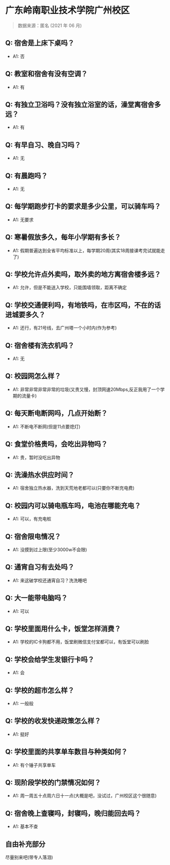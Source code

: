 # 广东岭南职业技术学院广州校区

> 数据来源：匿名 (2021 年 06 月)

## Q: 宿舍是上床下桌吗？

- A1: 否

## Q: 教室和宿舍有没有空调？

- A1: 有

## Q: 有独立卫浴吗？没有独立浴室的话，澡堂离宿舍多远？

- A1: 有

## Q: 有早自习、晚自习吗？

- A1: 无

## Q: 有晨跑吗？

- A1: 无

## Q: 每学期跑步打卡的要求是多少公里，可以骑车吗？

- A1: 无要求

## Q: 寒暑假放多久，每年小学期有多长？

- A1: 假期普遍达到全省平均标准以上，每学期20周(其实18周接课考完试就能走了)

## Q: 学校允许点外卖吗，取外卖的地方离宿舍楼多远？

- A1: 允许，但是不能送入学校，只能围墙领取，距离不确定

## Q: 学校交通便利吗，有地铁吗，在市区吗，不在的话进城要多久？

- A1: 还行，有21号线，去广州塔一个小时内(作为参考)

## Q: 宿舍楼有洗衣机吗？

- A1: 无

## Q: 校园网怎么样？

- A1: 非常非常非常非常的垃圾(又贵又慢，封顶网速20Mbps,反正我用了一个学期的流量卡)

## Q: 每天断电断网吗，几点开始断？

- A1: 不断电不断网(但是11点要熄灯)

## Q: 食堂价格贵吗，会吃出异物吗？

- A1: 贵，暂时没吃出异物

## Q: 洗澡热水供应时间？

- A1: 宿舍独立热水器，洗到天荒地老都可以(只要你不断充电费)

## Q: 校园内可以骑电瓶车吗，电池在哪能充电？

- A1: 可以，有充电桩

## Q: 宿舍限电情况？

- A1: 没摸到过上限(至少3000w不会限)

## Q: 通宵自习有去处吗？

- A1: 来这破学校还通宵自习？洗洗睡吧

## Q: 大一能带电脑吗？

- A1: 可以

## Q: 学校里面用什么卡，饭堂怎样消费？

- A1: 学校的IC卡狗都不用，饭堂刷微信支付宝都可以，有饭堂可以刷脸

## Q: 学校会给学生发银行卡吗？

- A1: 会

## Q: 学校的超市怎么样？

- A1: 一般般

## Q: 学校的收发快递政策怎么样？

- A1: 挺好

## Q: 学校里面的共享单车数目与种类如何？

- A1: 有个锤子共享单车

## Q: 现阶段学校的门禁情况如何？

- A1: 周一周五十点周六日十一点(大概是吧，没试过，广州校区这个很随意)

## Q: 宿舍晚上查寝吗，封寝吗，晚归能回去吗？

- A1: 基本不查

## 自由补充部分

尽量别来吧(带专人落泪)